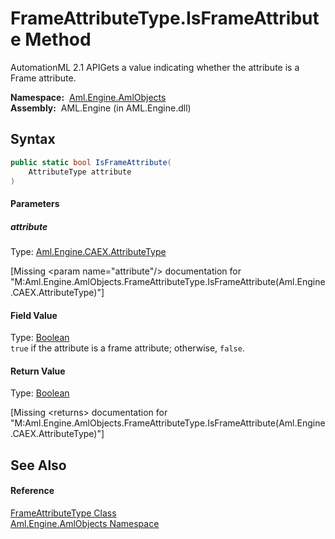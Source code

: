 FrameAttributeType.IsFrameAttribute Method
==========================================
AutomationML 2.1 APIGets a value indicating whether the attribute is a Frame attribute.

  **Namespace:**  [Aml.Engine.AmlObjects][1]  
  **Assembly:**  AML.Engine (in AML.Engine.dll)

Syntax
------

```csharp
public static bool IsFrameAttribute(
	AttributeType attribute
)
```

#### Parameters

##### *attribute*
Type: [Aml.Engine.CAEX.AttributeType][2]  

[Missing &lt;param name="attribute"/> documentation for "M:Aml.Engine.AmlObjects.FrameAttributeType.IsFrameAttribute(Aml.Engine.CAEX.AttributeType)"]


#### Field Value
Type: [Boolean][3]  
`true` if the attribute is a frame attribute; otherwise, `false`. 
#### Return Value
Type: [Boolean][3]  

[Missing &lt;returns> documentation for "M:Aml.Engine.AmlObjects.FrameAttributeType.IsFrameAttribute(Aml.Engine.CAEX.AttributeType)"]


See Also
--------

#### Reference
[FrameAttributeType Class][4]  
[Aml.Engine.AmlObjects Namespace][1]  

[1]: ../README.md
[2]: ../../Aml.Engine.CAEX/AttributeType/README.md
[3]: https://docs.microsoft.com/dotnet/api/system.boolean
[4]: README.md
[5]: https://www.automationml.org
[6]: ../../icons/logoShade.png